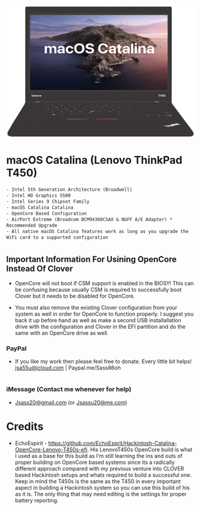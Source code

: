 ![Screenshot](misc/logo/screenshot.png)

# macOS Catalina (Lenovo ThinkPad T450)

```  
- Intel 5th Generation Architecture (Broadwell)
- Intel HD Graphics 5500
- Intel Series 9 Chipset Family
- macOS Catalina Catalina
- OpenCore Based Configuration
- AirPort Extreme (Broadcom BCM94360CSAX & NGFF A/E Adapter) * Recommended Upgrade
- All native macOS Catalina features work as long as you upgrade the WiFi card to a supported configuration
```

#

## Important Information For Usining OpenCore Instead Of Clover

- OpenCore will not boot if CSM support is enabled in the BIOS!!! This can be confusing because usually CSM is required to successfully boot Clover but it needs to be disabled for OpenCore.

- You must also remove the existing Clover configuration from your system as well in order for OpenCore to function properly. I suggest you back it up before hand as well as make a second USB installallation drive with the configuration and Clover in the EFI partition and do the same with an OpenCore drive as well.

### PayPal

- If you like my work then please feel free to donate. Every little bit helps! jsa55u@icloud.com | Paypal.me/Sass86oh

#

### iMessage (Contact me whenever for help)

- Jsass20@gmail.com (or Jsassu20@me.com)

#

# Credits 

- EchoEspirit - https://github.com/EchoEsprit/Hackintosh-Catalina-OpenCore-Lenovo-T450s-efi. His LenovoT450s OpenCore build is what I used as a base for this build as I'm still learning the ins and outs of proper building on OpenCore based systems since its a radically different approach compared with my previous venture into CLOVER based Hackintosh setups and whats required to build a successful one. Keep in mind the T450s is the same as the T450 in every important aspect in building a Hackintosh system so you can use this build of his as it is. The only thing that may need editing is the settings for proper battery reporting.

